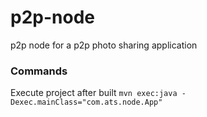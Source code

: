 # p2p-node
p2p node for a p2p photo sharing application

### Commands

Execute project after built
`mvn exec:java -Dexec.mainClass="com.ats.node.App"`
